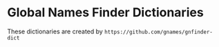 # Global Names Finder Dictionaries

These dictionaries are created by `https://github.com/gnames/gnfinder-dict`
